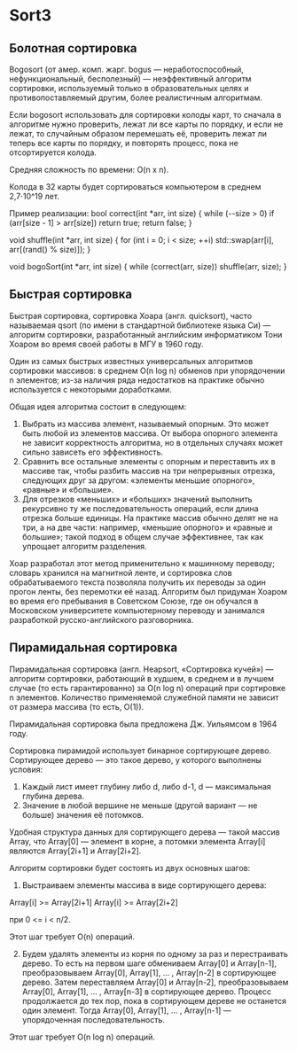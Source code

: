 # Sort3
## Болотная сортировка
Bogosort (от амер. комп. жарг. bogus — неработоспособный, нефункциональный, бесполезный) — неэффективный алгоритм сортировки, используемый только в образовательных целях и противопоставляемый другим, более реалистичным алгоритмам.

Если bogosort использовать для сортировки колоды карт, то сначала в алгоритме нужно проверить, лежат ли все карты по порядку, и если не лежат, то случайным образом перемешать её, проверить лежат ли теперь все карты по порядку, и повторять процесс, пока не отсортируется колода.

Средняя сложность по времени: O(n x n).

Колода в 32 карты будет сортироваться компьютером в среднем 2,7⋅10^19 лет.

Пример реализации:
bool correct(int *arr, int size) {
    while (--size > 0)
        if (arr[size - 1] > arr[size])
            return true;
    return false;
}

void shuffle(int *arr, int size) {
    for (int i = 0; i < size; ++i)
        std::swap(arr[i], arr[(rand() % size)]); 
}

void bogoSort(int *arr, int size) {
    while (correct(arr, size))
        shuffle(arr, size);
}

## Быстрая сортировка
Быстрая сортировка, сортировка Хоара (англ. quicksort), часто называемая qsort (по имени в стандартной библиотеке языка Си) — алгоритм сортировки, разработанный английским информатиком Тони Хоаром во время своей работы в МГУ в 1960 году.

Один из самых быстрых известных универсальных алгоритмов сортировки массивов: в среднем O(n log n) обменов при упорядочении n элементов; из-за наличия ряда недостатков на практике обычно используется с некоторыми доработками.

Общая идея алгоритма состоит в следующем:

1) Выбрать из массива элемент, называемый опорным. Это может быть любой из элементов массива. От выбора опорного элемента не зависит корректность алгоритма, но в отдельных случаях может сильно зависеть его эффективность.
2) Сравнить все остальные элементы с опорным и переставить их в массиве так, чтобы разбить массив на три непрерывных отрезка, следующих друг за другом: «элементы меньшие опорного», «равные» и «большие».
3) Для отрезков «меньших» и «больших» значений выполнить рекурсивно ту же последовательность операций, если длина отрезка больше единицы.
На практике массив обычно делят не на три, а на две части: например, «меньшие опорного» и «равные и большие»; такой подход в общем случае эффективнее, так как упрощает алгоритм разделения.

Хоар разработал этот метод применительно к машинному переводу; словарь хранился на магнитной ленте, и сортировка слов обрабатываемого текста позволяла получить их переводы за один прогон ленты, без перемотки её назад. Алгоритм был придуман Хоаром во время его пребывания в Советском Союзе, где он обучался в Московском университете компьютерному переводу и занимался разработкой русско-английского разговорника.

## Пирамидальная сортировка
Пирамидальная сортировка (англ. Heapsort, «Сортировка кучей») — алгоритм сортировки, работающий в худшем, в среднем и в лучшем случае (то есть гарантированно) за O(n log n) операций при сортировке n элементов. Количество применяемой служебной памяти не зависит от размера массива (то есть, O(1)).

Пирамидальная сортировка была предложена Дж. Уильямсом в 1964 году.

Сортировка пирамидой использует бинарное сортирующее дерево. Сортирующее дерево — это такое дерево, у которого выполнены условия:

1) Каждый лист имеет глубину либо d, либо d-1, d — максимальная глубина дерева.
2) Значение в любой вершине не меньше (другой вариант — не больше) значения её потомков.

Удобная структура данных для сортирующего дерева — такой массив Array, что Array[0] — элемент в корне, а потомки элемента Array[i] являются Array[2i+1] и Array[2i+2].

Алгоритм сортировки будет состоять из двух основных шагов:

1. Выстраиваем элементы массива в виде сортирующего дерева:

Array[i] >= Array[2i+1]
Array[i] >= Array[2i+2]

при 0 <= i < n/2.

Этот шаг требует O(n) операций.

2. Будем удалять элементы из корня по одному за раз и перестраивать дерево. То есть на первом шаге обмениваем Array[0] и Array[n-1], преобразовываем Array[0], Array[1], … , Array[n-2] в сортирующее дерево. Затем переставляем Array[0] и Array[n-2], преобразовываем Array[0], Array[1], … , Array[n-3] в сортирующее дерево. Процесс продолжается до тех пор, пока в сортирующем дереве не останется один элемент. Тогда Array[0], Array[1], … , Array[n-1] — упорядоченная последовательность.

Этот шаг требует O(n log n) операций.
